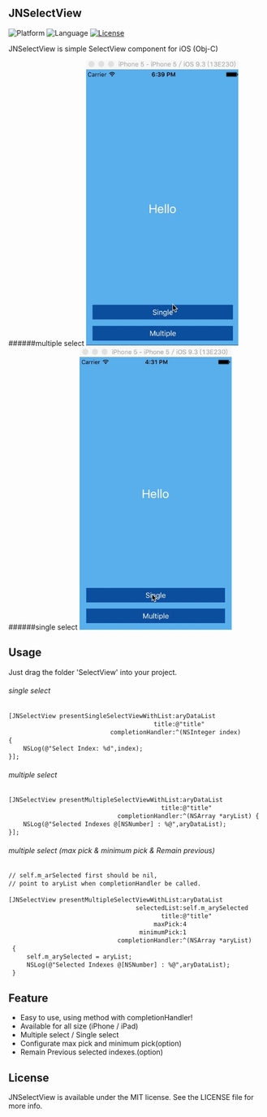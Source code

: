 
## JNSelectView

![Platform](http://img.shields.io/badge/platform-iOS-red.svg?style=flat
)
![Language](http://img.shields.io/badge/language-objective_c-brightgreen.svg?style=flat
)
[![License](http://img.shields.io/badge/license-MIT-lightgrey.svg?style=flat
)](http://mit-license.org)

JNSelectView is simple SelectView component for iOS (Obj-C)<br/>

######multiple select
<img src="multipleSelect.gif" width="300">
######single select
<img src="singleSelect.gif" width="300">


## Usage
Just drag the folder 'SelectView' into your project.
###### single select
```
[JNSelectView presentSingleSelectViewWithList:aryDataList
                                        title:@"title"
                            completionHandler:^(NSInteger index)
{
    NSLog(@"Select Index: %d",index);
}];

```
###### multiple select
```
[JNSelectView presentMultipleSelectViewWithList:aryDataList
                                          title:@"title"
                              completionHandler:^(NSArray *aryList) {
    NSLog(@"Selected Indexes @[NSNumber] : %@",aryDataList);
}];

```
###### multiple select (max pick & minimum pick & Remain previous)
```
// self.m_arSelected first should be nil,
// point to aryList when completionHandler be called.

[JNSelectView presentMultipleSelectViewWithList:aryDataList
                                   selectedList:self.m_arySelected
                                          title:@"title"
                                        maxPick:4
                                    minimumPick:1
                              completionHandler:^(NSArray *aryList)
 {
     self.m_arySelected = aryList;
     NSLog(@"Selected Indexes @[NSNumber] : %@",aryDataList);
 }

```

## Feature
* Easy to use, using method with completionHandler!
* Available for all size (iPhone / iPad)
* Multiple select / Single select
* Configurate max pick and minimum pick(option)
* Remain Previous selected indexes.(option)

## License

JNSelectView is available under the MIT license. See the LICENSE file for more info.
